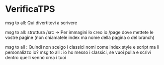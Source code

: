 # VerificaTPS

msg to all: Qui divertitevi a scrivere

msg to all: struttura /src -> Per immagini lo creo io /page dove mettete le vostre pagine (non chiamatele index ma nome della pagina o del branch)


msg to all : Quindi non scelgo i classici nomi come index style e script ma li personalizzo io?
msg to all : io ho messo i classici, se vuoi pulla e scrivi dentro quelli sennò crea i tuoi
